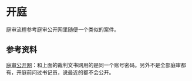 # 开庭
庭审流程参考庭审公开网里随便一个类似的案件。

## 参考资料
[庭审公开网](http://tingshen.court.gov.cn/)：和上面的裁判文书网用的是同一个账号密码。另外不是全部庭审都有，开庭前问过书记员，说最近的都不会公开。